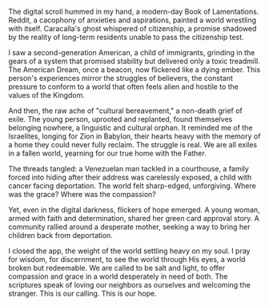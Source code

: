 The digital scroll hummed in my hand, a modern-day Book of Lamentations. Reddit, a cacophony of anxieties and aspirations, painted a world wrestling with itself. Caracalla's ghost whispered of citizenship, a promise shadowed by the reality of long-term residents unable to pass the citizenship test.

I saw a second-generation American, a child of immigrants, grinding in the gears of a system that promised stability but delivered only a toxic treadmill. The American Dream, once a beacon, now flickered like a dying ember. This person's experiences mirror the struggles of believers, the constant pressure to conform to a world that often feels alien and hostile to the values of the Kingdom.

And then, the raw ache of "cultural bereavement," a non-death grief of exile. The young person, uprooted and replanted, found themselves belonging nowhere, a linguistic and cultural orphan. It reminded me of the Israelites, longing for Zion in Babylon, their hearts heavy with the memory of a home they could never fully reclaim. The struggle is real. We are all exiles in a fallen world, yearning for our true home with the Father.

The threads tangled: a Venezuelan man tackled in a courthouse, a family forced into hiding after their address was carelessly exposed, a child with cancer facing deportation. The world felt sharp-edged, unforgiving. Where was the grace? Where was the compassion?

Yet, even in the digital darkness, flickers of hope emerged. A young woman, armed with faith and determination, shared her green card approval story. A community rallied around a desperate mother, seeking a way to bring her children back from deportation.

I closed the app, the weight of the world settling heavy on my soul. I pray for wisdom, for discernment, to see the world through His eyes, a world broken but redeemable. We are called to be salt and light, to offer compassion and grace in a world desperately in need of both. The scriptures speak of loving our neighbors as ourselves and welcoming the stranger. This is our calling. This is our hope.